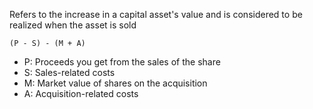 Refers to the increase in a capital asset's value and is considered to be realized when the asset is sold

`(P - S) - (M + A)`

-   P: Proceeds you get from the sales of the share
-   S: Sales-related costs
-   M: Market value of shares on the acquisition
-   A: Acquisition-related costs